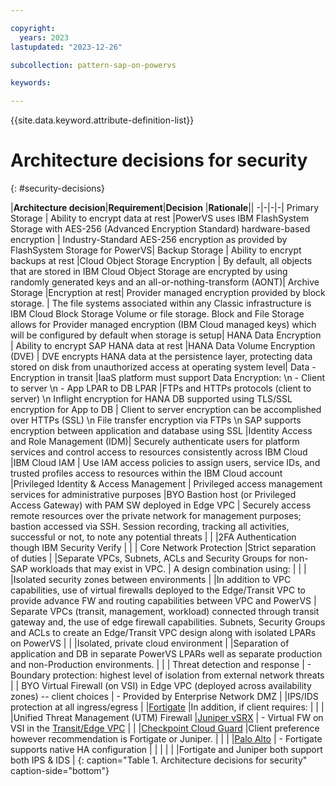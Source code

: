 ```yaml
---

copyright:
  years: 2023
lastupdated: "2023-12-26"

subcollection: pattern-sap-on-powervs

keywords:

---
```


{{site.data.keyword.attribute-definition-list}}

# Architecture decisions for security
{: #security-decisions}

|**Architecture decision**|**Requirement**|**Decision** |**Rationale**||
-|-|-|-|
Primary Storage                         | Ability to encrypt data at rest                                                                                 |PowerVS uses IBM FlashSystem Storage with AES-256 (Advanced Encryption Standard) hardware-based encryption                                                           | Industry-Standard AES-256 encryption as provided by FlashSystem Storage for PowerVS|
Backup Storage                       | Ability to encrypt backups at rest                                                                              |Cloud Object Storage Encryption                                                                                                                                       | By default, all objects that are stored in IBM Cloud Object Storage are encrypted by using randomly generated keys and an all-or-nothing-transform (AONT)|
Archive Storage                         |Encryption at rest| Provider managed encryption provided by block storage.                                                                                                                | The file systems associated within any Classic infrastructure is IBM Cloud Block Storage Volume or file storage. Block and File Storage allows for Provider managed encryption (IBM Cloud managed keys) which will be configured by default when storage is setup|
HANA Data Encryption                    | Ability to encrypt SAP HANA data at rest                                                                        |HANA Data Volume Encryption (DVE)                                                                                                                                     | DVE encrypts HANA data at the persistence layer, protecting data stored on disk from unauthorized access at operating system level|
Data - Encryption in transit            |IaaS platform must support Data Encryption: \n - Client to server \n - App LPAR to DB LPAR                                                                     |FTPs and HTTPs protocols (client to server) \n Inflight encryption for HANA DB supported using TLS/SSL encryption for App to DB                                                                                                                       | Client to server encryption can be accomplished over HTTPs (SSL) \n File transfer encryption via FTPs \n SAP supports encryption between application and database using SSL
|Identity Access and Role Management (IDM)| Securely authenticate users for platform services and control access to resources consistently across IBM Cloud |IBM Cloud IAM                                                                                                                                                         | Use IAM access policies to assign users, service IDs, and trusted profiles access to resources within the IBM Cloud account
|Privileged Identity & Access Management | Privileged access management services for administrative purposes                                               |BYO Bastion host (or Privileged Access Gateway) with PAM SW deployed in Edge VPC                                                                                  | Securely access remote resources over the private network for management purposes; bastion accessed via SSH. Session recording, tracking all activities, successful or not, to note any potential threats
|                               |          |2FA Authentication though IBM Security Verify                                                                                                                     |                                                                                                                                                                                                                                                                    |
| Core Network Protection                 |Strict separation of duties                                                                                 |              |Separate VPCs, Subnets, ACLs and Security Groups for non-SAP workloads that may exist in VPC.                                                                     | A design combination using:
|                                                                                                                                                                                                                                                                    |
|                                         |Isolated security zones between environments                                                                |              |In addition to VPC capabilities, use of virtual firewalls deployed to the Edge/Transit VPC to provide advance FW and routing capabilities between VPC and PowerVS | Separate VPCs (transit, management, workload) connected through transit gateway and, the use of edge firewall capabilities. Subnets, Security Groups and ACLs to create an Edge/Transit VPC design along with isolated LPARs on PowerVS                            |
|                                         |Isolated, private cloud environment                                                                         |              |Separation of application and DB in separate PowerVS LPARs well as separate production and non-Production environments.                                           |                                                                                                                                                                                                                                                                    |
| Threat detection and response           | -   Boundary protection: highest level of isolation from external network threats                               |              | BYO Virtual Firewall (on VSI) in Edge VPC (deployed across availability zones) -- client choices                                                                      | -   Provided by Enterprise Network DMZ
|
|IPS/IDS protection at all ingress/egress                                                                    |              |[Fortigate](https://cloud.ibm.com/catalog/content/ibm-fortigate-AP-HA-terraform-deploy-5dd3e4ba-c94b-43ab-b416-c1c313479cec-global)                               |In addition, if client requires:
|                                                                                                                                                                                                                                                                    |
|                                         |Unified Threat Management (UTM) Firewall                                                                    |[Juniper vSRX](https://cloud.ibm.com/catalog/content/juniper-vsrx-catalog-deploy-1.4-dc1e707c-33dd-4321-b2a5-c22dbf0dd0ee-global)                                 | -   Virtual FW on VSI in the [Transit/Edge VPC](https://cloud.ibm.com/docs/solution-tutorials?topic=solution-tutorials-vpc-transit1)
|                                         |                                                                                                                 |[Checkpoint Cloud Guard](https://cloud.ibm.com/catalog/content/checkpoint-iaas-gw-ibm-vpc-1.0.7-9ed8dbde-2931-45f5-a7a7-0c90ce0d2686-global)                      |Client preference however recommendation is Fortigate or Juniper.
|                                                                                                                                                                                                                                                                    |
|                                         |[Palo Alto](https://cloud.ibm.com/catalog/content/ibmcloud-vmseries-1.9-6470816d-562d-4627-86a5-fe3ad4e94b30-global)                                              | -   Fortigate supports native HA configuration
|                                                                                                                                                                                                                                                                    |
|                                         |                                                                                                                 |              |Fortigate and Juniper both support both IPS & IDS                                                                                                                                                                                                              |
{: caption="Table 1. Architecture decisions for security" caption-side="bottom"}
